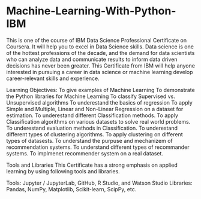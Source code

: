 # Machine-Learning-With-Python-IBM
This is one of the course of IBM Data Science Professional Certificate on Coursera. It will help you to excel in Data Science skills. 
Data science is one of the hottest professions of the decade, and the demand for data scientists who can analyze data and communicate results to inform data driven decisions has never been greater. 
This  Certificate from IBM will help anyone interested in pursuing a career in data science or machine learning develop career-relevant skills and experience.

Learning Objectives: 
To give examples of Machine Learning
To demonstrate the Python libraries for Machine Learning
To classify Supervised vs. Unsupervised algorithms
To underestand the basics of regression
To apply Simple and Multiple, Linear and Non-Linear Regression on a dataset for estimation.
To underestand different Classification methods.
To apply Classification algorithms on various datasets to solve real world problems.
To underestand evaluation methods in Classification.
To underestand different types of clustering algorithms.
To apply clustering on different types of datasests.
To understand the purpuse and mechanizem of recommendation systems.
To understand different types of recommander systems.
To implmenet recommender system on a real dataset.

Tools and Libraries
This Certificate has a strong emphasis on applied learning by using following tools and libraries.

Tools: Jupyter / JupyterLab, GitHub, R Studio, and Watson Studio 
Libraries: Pandas, NumPy, Matplotlib, Scikit-learn, ScipPy, etc. 



